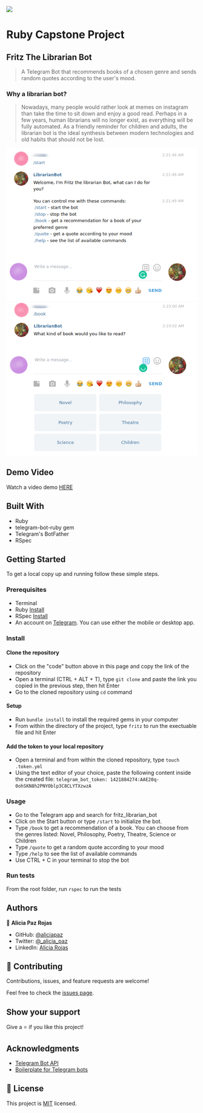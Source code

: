 ![](https://img.shields.io/badge/Microverse-blueviolet)

# Ruby Capstone Project
## Fritz The Librarian Bot

> A Telegram Bot that recommends books of a chosen genre and sends random quotes according to the user's mood.

### Why a librarian bot?
> Nowadays, many people would rather look at memes on instagram than take the time to sit down and enjoy a good read.
Perhaps in a few years, human librarians will no longer exist, as everything will be fully automated. 
As a friendly reminder for children and adults, the librarian bot is the ideal synthesis between modern technologies and old habits that should not be lost.

![screenshot](./Screenshot1.png)
![screenshot](./Screenshot2.png)

## Demo Video

Watch a video demo [HERE](https://www.loom.com/share/cde0216e533b4a53b41d1427ac62b0f9)


## Built With

- Ruby
- telegram-bot-ruby gem
- Telegram's BotFather
- RSpec


## Getting Started

To get a local copy up and running follow these simple steps.

### Prerequisites

- Terminal
- Ruby [Install](https://www.theodinproject.com/courses/ruby-programming/lessons/installing-ruby-ruby-programming)
- RSpec [Install](https://www.theodinproject.com/courses/ruby-programming/lessons/introduction-to-rspec)
- An account on [Telegram](https://telegram.org/). You can use either the mobile or desktop app.

### Install

#### Clone the repository
- Click on the "code" button above in this page and copy the link of the repository
- Open a terminal (CTRL + ALT + T), type `git clone` and paste the link you copied in the previous step, then hit Enter
- Go to the cloned repository using `cd` command

#### Setup
- Run `bundle install` to install the required gems in your computer
- From within the directory of the project, type `fritz` to run the exectuable file and hit Enter

#### Add the token to your local repository
- Open a terminal and from within the cloned repository, type `touch .token.yml`
- Using the text editor of your choice, paste the following content inside the created file:
`telegram_bot_token: 1421884274:AAE20q-0ohSKN8h2PNYOblp3C8CLYTXzwzA`


### Usage

- Go to the Telegram app and search for fritz_librarian_bot
- Click on the Start button or type `/start` to initialize the bot.
- Type `/book` to get a recommendation of a book. You can choose from the genres listed: Novel, Philosophy, Poetry, Theatre, Science or Children
- Type `/quote` to get a random quote according to your mood
- Type `/help` to see the list of available commands
- Use CTRL + C in your terminal to stop the bot 

### Run tests

From the root folder, run `rspec` to run the tests


## Authors

👤 **Alicia Paz Rojas**

- GitHub: [@aliciapaz](https://github.com/aliciapaz)
- Twitter: [@_alicia_paz](https://twitter.com/_alicia_paz)
- LinkedIn: [Alicia Rojas](https://www.linkedin.com/in/alicia-rojas-71468418a/)


## 🤝 Contributing

Contributions, issues, and feature requests are welcome!

Feel free to check the [issues page](https://github.com/aliciapaz/ruby_bot/issues).

## Show your support

Give a ⭐️ if you like this project!

## Acknowledgments

- [Telegram Bot API](https://github.com/atipugin/telegram-bot-ruby)
- [Boilerplate for Telegram bots](https://github.com/MaximAbramchuck/ruby-telegram-bot-starter-kit)

## 📝 License

This project is [MIT](LICENSE) licensed.
